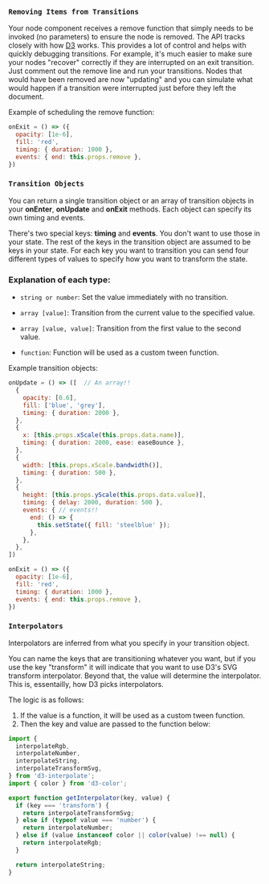 ### `Removing Items from Transitions`

Your node component receives a remove function that simply needs to be invoked (no parameters) to ensure the node is removed. The API tracks closely with how [D3](https://github.com/d3/d3-selection) works.
This provides a lot of control and helps with quickly debugging transitions.
For example, it's much easier to make sure your nodes "recover" correctly if they are interrupted on an exit transition.
Just comment out the remove line and run your transitions.
Nodes that would have been removed are now "updating" and you can simulate what would happen if a transition were interrupted just before they left the document.

Example of scheduling the remove function: 
```js
onExit = () => ({
  opacity: [1e-6],
  fill: 'red',
  timing: { duration: 1000 },
  events: { end: this.props.remove },
})
```

### `Transition Objects`

You can return a single transition object or an array of transition objects in your **onEnter**, **onUpdate** and **onExit** methods.
Each object can specify its own timing and events.

There's two special keys:  **timing** and **events**.  You don't want to use those in your state.
The rest of the keys in the transition object are assumed to be keys in your state.
For each key you want to transition you can send four different types of values to specify how you want to transform the state.

### Explanation of each type:

* `string or number`: Set the value immediately with no transition.

* `array [value]`: Transition from the current value to the specified value.

* `array [value, value]`: Transition from the first value to the second value.

* `function`: Function will be used as a custom tween function.

Example transition objects:
```js
onUpdate = () => ([  // An array!!
  {
    opacity: [0.6],
    fill: ['blue', 'grey'],
    timing: { duration: 2000 },
  },
  {
    x: [this.props.xScale(this.props.data.name)],
    timing: { duration: 2000, ease: easeBounce },
  },
  {
    width: [this.props.xScale.bandwidth()],
    timing: { duration: 500 },
  },
  {
    height: [this.props.yScale(this.props.data.value)],
    timing: { delay: 2000, duration: 500 },
    events: { // events!!
      end: () => {
        this.setState({ fill: 'steelblue' });
      },
    },
  },
])

onExit = () => ({
  opacity: [1e-6],
  fill: 'red',
  timing: { duration: 1000 },
  events: { end: this.props.remove },
})
```

### `Interpolators`

Interpolators are inferred from what you specify in your transition object.

You can name the keys that are transitioning whatever you want, but if you use the key "transform" it will indicate that you want to use D3's SVG transform interpolator.
Beyond that, the value will determine the interpolator.  This is, essentailly, how D3 picks interpolators.

The logic is as follows:
1. If the value is a function, it will be used as a custom tween function.
2. Then the key and value are passed to the function below:

```js
import {
  interpolateRgb,
  interpolateNumber,
  interpolateString,
  interpolateTransformSvg,
} from 'd3-interpolate';
import { color } from 'd3-color';

export function getInterpolator(key, value) {
  if (key === 'transform') {
    return interpolateTransformSvg;
  } else if (typeof value === 'number') {
    return interpolateNumber;
  } else if (value instanceof color || color(value) !== null) {
    return interpolateRgb;
  }

  return interpolateString;
}
```
